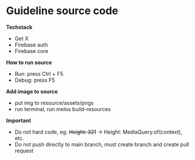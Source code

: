 # Guideline source code

**Techstack**

- Get X
- Firebase auth
- Firebase core

**How to run source**

- Run: press Ctrl + F5
- Debug: press F5

**Add image to source**

- put img to resource/assets/pngs
- run terminal, run melos build-resources

**Important**

- Do not hard code, eg: ~~Height: 321~~ -> Height: MediaQuery.of(context), etc.
- Do not push directly to main branch, must create branch and create pull request
